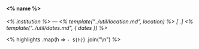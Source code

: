 #### <% name %>
*<% institution %> — <% template("../util/location.md", location) %> [ .] <% template("../util/dates.md", { dates }) %>*

<% 
    highlights
        .map(h => `- ${h}`)
        .join("\n")
%>
